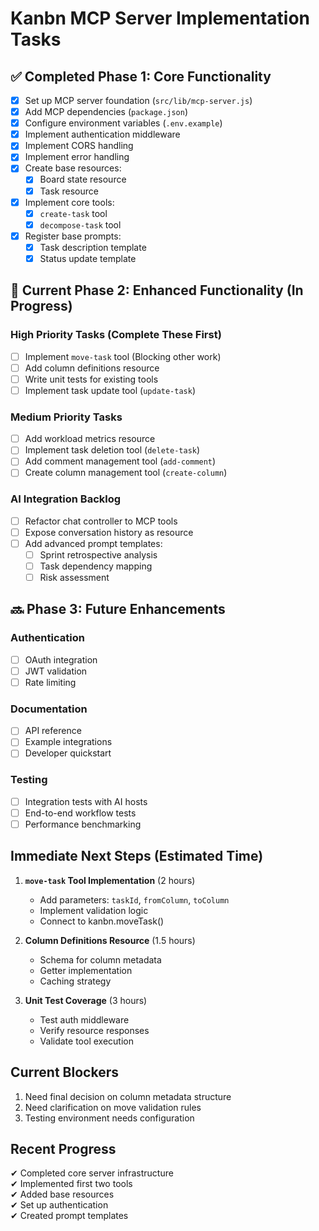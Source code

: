 # Kanbn MCP Server Implementation Tasks

## ✅ Completed Phase 1: Core Functionality
- [x] Set up MCP server foundation (`src/lib/mcp-server.js`)
- [x] Add MCP dependencies (`package.json`)
- [x] Configure environment variables (`.env.example`)
- [x] Implement authentication middleware
- [x] Implement CORS handling
- [x] Implement error handling
- [x] Create base resources:
  - [x] Board state resource
  - [x] Task resource
- [x] Implement core tools:
  - [x] `create-task` tool
  - [x] `decompose-task` tool
- [x] Register base prompts:
  - [x] Task description template
  - [x] Status update template

## 🚧 Current Phase 2: Enhanced Functionality (In Progress)

### High Priority Tasks (Complete These First)
- [ ] Implement `move-task` tool (Blocking other work)
- [ ] Add column definitions resource
- [ ] Write unit tests for existing tools
- [ ] Implement task update tool (`update-task`)

### Medium Priority Tasks
- [ ] Add workload metrics resource
- [ ] Implement task deletion tool (`delete-task`)
- [ ] Add comment management tool (`add-comment`)
- [ ] Create column management tool (`create-column`)

### AI Integration Backlog
- [ ] Refactor chat controller to MCP tools
- [ ] Expose conversation history as resource
- [ ] Add advanced prompt templates:
  - [ ] Sprint retrospective analysis
  - [ ] Task dependency mapping
  - [ ] Risk assessment

## 🔜 Phase 3: Future Enhancements

### Authentication
- [ ] OAuth integration
- [ ] JWT validation
- [ ] Rate limiting

### Documentation
- [ ] API reference
- [ ] Example integrations
- [ ] Developer quickstart

### Testing
- [ ] Integration tests with AI hosts
- [ ] End-to-end workflow tests
- [ ] Performance benchmarking

## Immediate Next Steps (Estimated Time)

1. **`move-task` Tool Implementation** (2 hours)
   - Add parameters: `taskId`, `fromColumn`, `toColumn`
   - Implement validation logic
   - Connect to kanbn.moveTask()

2. **Column Definitions Resource** (1.5 hours)
   - Schema for column metadata
   - Getter implementation
   - Caching strategy

3. **Unit Test Coverage** (3 hours)
   - Test auth middleware
   - Verify resource responses
   - Validate tool execution

## Current Blockers
1. Need final decision on column metadata structure
2. Need clarification on move validation rules
3. Testing environment needs configuration

## Recent Progress
✔ Completed core server infrastructure  
✔ Implemented first two tools  
✔ Added base resources  
✔ Set up authentication  
✔ Created prompt templates
